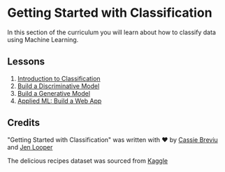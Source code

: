 # Getting Started with Classification

In this section of the curriculum you will learn about how to classify data using Machine Learning. 

## Lessons

1. [Introduction to Classification](1-Introduction/README.md)
2. [Build a Discriminative Model](2-Discriminative/README.md)
3. [Build a Generative Model](3-Generative/README.md)
4. [Applied ML: Build a Web App](4-Applied/README.md)
## Credits

"Getting Started with Classification" was written with ♥️ by [Cassie Breviu](https://www.twitter.com/cassieview) and [Jen Looper](https://www.twitter.com/jenlooper)

The delicious recipes dataset was sourced from [Kaggle](https://www.kaggle.com/hoandan/asian-and-indian-cuisines)